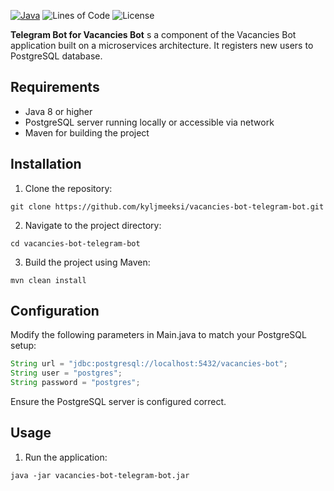 [![Java](https://img.shields.io/badge/Java-8%2B-orange)](https://www.oracle.com/java/)
![Lines of Code](https://img.shields.io/badge/lines_of_code-817-green)
![License](https://img.shields.io/badge/license-MIT-blue)

**Telegram Bot for Vacancies Bot** s a component of the Vacancies Bot application built on a microservices architecture. It registers new users to PostgreSQL database.

## Requirements
- Java 8 or higher
- PostgreSQL server running locally or accessible via network
- Maven for building the project

## Installation
1. Clone the repository:
```shell
git clone https://github.com/kyljmeeksi/vacancies-bot-telegram-bot.git
```
2. Navigate to the project directory:
```shell
cd vacancies-bot-telegram-bot 
```
3. Build the project using Maven:
```shell
mvn clean install
```

## Configuration
Modify the following parameters in Main.java to match your PostgreSQL setup:
```java
String url = "jdbc:postgresql://localhost:5432/vacancies-bot";
String user = "postgres";
String password = "postgres";
```
Ensure the PostgreSQL server is configured correct.

## Usage
1. Run the application:
```shell
java -jar vacancies-bot-telegram-bot.jar
```

